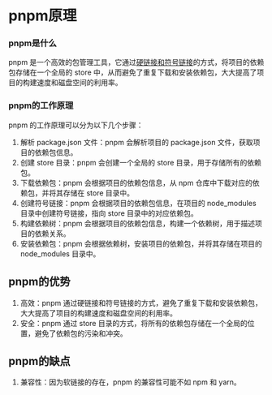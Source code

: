 # pnpm原理

### pnpm是什么

pnpm 是一个高效的包管理工具，它通过[硬链接和符号链接](../../计算机科学/操作系统/软连接和硬链接.md)的方式，将项目的依赖包存储在一个全局的 store 中，从而避免了重复下载和安装依赖包，大大提高了项目的构建速度和磁盘空间的利用率。

### pnpm的工作原理

pnpm 的工作原理可以分为以下几个步骤：

1. 解析 package.json 文件：pnpm 会解析项目的 package.json 文件，获取项目的依赖包信息。
2. 创建 store 目录：pnpm 会创建一个全局的 store 目录，用于存储所有的依赖包。
3. 下载依赖包：pnpm 会根据项目的依赖包信息，从 npm 仓库中下载对应的依赖包，并将其存储在 store 目录中。
4. 创建符号链接：pnpm 会根据项目的依赖包信息，在项目的 node_modules 目录中创建符号链接，指向 store 目录中的对应依赖包。
5. 构建依赖树：pnpm 会根据项目的依赖包信息，构建一个依赖树，用于描述项目的依赖关系。
6. 安装依赖包：pnpm 会根据依赖树，安装项目的依赖包，并将其存储在项目的 node_modules 目录中。

## pnpm的优势

1. 高效：pnpm 通过硬链接和符号链接的方式，避免了重复下载和安装依赖包，大大提高了项目的构建速度和磁盘空间的利用率。
2. 安全：pnpm 通过 store 目录的方式，将所有的依赖包存储在一个全局的位置，避免了依赖包的污染和冲突。

## pnpm的缺点

1. 兼容性：因为软链接的存在，pnpm 的兼容性可能不如 npm 和 yarn。